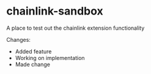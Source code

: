 # chainlink-sandbox
A place to test out the chainlink extension functionality

Changes:
* Added feature
* Working on implementation
* Made change
